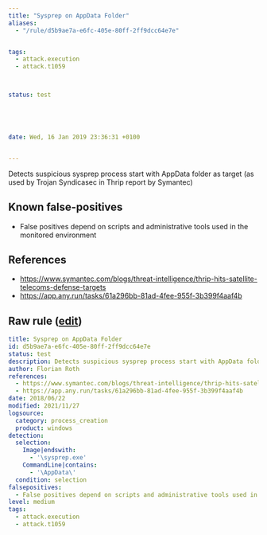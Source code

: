 ```yaml
---
title: "Sysprep on AppData Folder"
aliases:
  - "/rule/d5b9ae7a-e6fc-405e-80ff-2ff9dcc64e7e"


tags:
  - attack.execution
  - attack.t1059



status: test





date: Wed, 16 Jan 2019 23:36:31 +0100


---
```


Detects suspicious sysprep process start with AppData folder as target (as used by Trojan Syndicasec in Thrip report by Symantec)

<!--more-->


## Known false-positives

* False positives depend on scripts and administrative tools used in the monitored environment



## References

* https://www.symantec.com/blogs/threat-intelligence/thrip-hits-satellite-telecoms-defense-targets
* https://app.any.run/tasks/61a296bb-81ad-4fee-955f-3b399f4aaf4b


## Raw rule ([edit](https://github.com/SigmaHQ/sigma/edit/master/rules/windows/process_creation/proc_creation_win_susp_sysprep_appdata.yml))
```yaml
title: Sysprep on AppData Folder
id: d5b9ae7a-e6fc-405e-80ff-2ff9dcc64e7e
status: test
description: Detects suspicious sysprep process start with AppData folder as target (as used by Trojan Syndicasec in Thrip report by Symantec)
author: Florian Roth
references:
  - https://www.symantec.com/blogs/threat-intelligence/thrip-hits-satellite-telecoms-defense-targets
  - https://app.any.run/tasks/61a296bb-81ad-4fee-955f-3b399f4aaf4b
date: 2018/06/22
modified: 2021/11/27
logsource:
  category: process_creation
  product: windows
detection:
  selection:
    Image|endswith:
      - '\sysprep.exe'
    CommandLine|contains:
      - '\AppData\'
  condition: selection
falsepositives:
  - False positives depend on scripts and administrative tools used in the monitored environment
level: medium
tags:
  - attack.execution
  - attack.t1059

```
